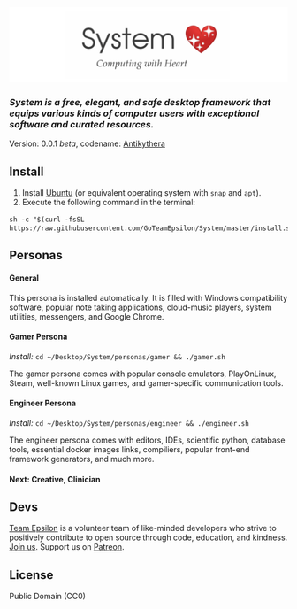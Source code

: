 ![IMG](./personas/general/logo.png)

### _System is a free, elegant, and safe desktop framework that equips various kinds of computer users with exceptional software and curated resources._

Version: 0.0.1 *beta*, codename: [Antikythera](https://en.wikipedia.org/wiki/Antikythera_mechanism)

## Install

1. Install [Ubuntu](https://www.ubuntu.com/download/desktop) (or equivalent operating system with `snap` and `apt`).
2. Execute the following command in the terminal:
```
sh -c "$(curl -fsSL https://raw.githubusercontent.com/GoTeamEpsilon/System/master/install.sh)"
```

## Personas

#### General

This persona is installed automatically. It is filled with Windows compatibility software, popular note taking applications, cloud-music players, system utilities, messengers, and Google Chrome.

#### Gamer Persona

_Install:_ `cd ~/Desktop/System/personas/gamer && ./gamer.sh`

The gamer persona comes with popular console emulators, PlayOnLinux, Steam, well-known Linux games, and gamer-specific communication tools.

#### Engineer Persona

_Install:_ `cd ~/Desktop/System/personas/engineer && ./engineer.sh`

The engineer persona comes with editors, IDEs, scientific python, database tools, essential docker images links, compiliers, popular front-end framework generators, and much more.

#### Next: Creative, Clinician

## Devs

[Team Epsilon](https://github.com/GoTeamEpsilon/purpose) is a volunteer team of like-minded developers who strive to positively contribute to open source through code, education, and kindness. [Join us](https://github.com/GoTeamEpsilon/purpose/issues/new). Support us on [Patreon](https://www.patreon.com/matthewvi).

## License

Public Domain (CC0)
